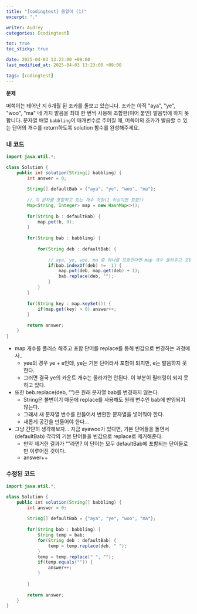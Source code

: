 ```yaml
---
title: "[codingtest] 옹알이 (1)"
excerpt: "."

writer: Audrey
categories: [codingtest]

toc: true
toc_sticky: true

date: 2025-04-03 13:23:00 +09:00
last_modified_at: 2025-04-03 13:23:00 +09:00

tags: [codingtest]
---
```

**문제**

머쓱이는 태어난 지 6개월 된 조카를 돌보고 있습니다. 조카는 아직 "aya", "ye", "woo", "ma" 네 가지 발음을 최대 한 번씩 사용해 조합한(이어 붙인) 발음밖에 하지 못합니다. 문자열 배열 `babbling`이 매개변수로 주어질 때, 머쓱이의 조카가 발음할 수 있는 단어의 개수를 return하도록 solution 함수를 완성해주세요.

### 내 코드

```java
import java.util.*;

class Solution {
    public int solution(String[] babbling) {
        int answer = 0;
        
        String[] defaultBab = {"aya", "ye", "woo", "ma"};
        
        // 각 문자를 포함하고 있는 개수 저장(1 이상이면 포함!)
        Map<String, Integer> map = new HashMap<>();
        
        for(String b : defaultBab) {
            map.put(b, 0);
        }
        
        for(String bab : babbling) {
            
            for(String deb : defaultBab) {
                
                // aya, ye, woo, ma 중 하나를 포함한다면 map 개수 올려주고 포함 단어 없애기
                if(bab.indexOf(deb) != -1) {
                    map.put(deb, map.get(deb) + 1);
                    bab.replace(deb, "");
                }   
            }
        }
        
        for(String key : map.keySet()) {
            if(map.get(key) > 0) answer++;
        }
        
        return answer;
    }
}
```

- map 개수를 플러스 해주고 포함 단어를 replace를 통해 빈값으로 변경하는 과정에서..
    - yee의 경우 ye + e인데, ye는 기본 단어라서 포함이 되지만, e는 발음하지 못한다.
    - 그러면 결국 ye의 카운트 개수는 올라가면 안된다. 이 부분이 필터링이 되지 못하고 있다.
- 또한 beb.replace(deb, “”)은 원래 문자열 bab를 변경하지 않는다.
    - String은 불변이기 때문에 replace를 사용해도 원래 변수인 bab에 반영되지 않는다.
    - 그래서 새 문자열 변수를 만들어서 변환한 문자열을 넣어줘야 한다.
    - 새롭게 공간을 만들어야 한다…
- 그냥 간단히 생각해보자… 지금 ayawoo가 있다면, 기본 단어들을 돌면서(defaultBab) 각각의 기본 단어들을 빈값으로 replace로 제거해준다.
    - 만약 제거한 결과가 “”라면? 이 단어는 모두 defaultBab에 포함되는 단어들로만 이루어진 것이다.
    - answer++

### 수정된 코드

```java
import java.util.*;

class Solution {
    public int solution(String[] babbling) {
        int answer = 0;
        
        String[] defaultBab = {"aya", "ye", "woo", "ma"};
        
        for(String bab : babbling) {
            String temp = bab;
            for(String deb : defaultBab) {
                temp = temp.replace(deb, " ");
            }
            temp = temp.replace(" ", "");
            if(temp.equals("")) {
                answer++;
            }
            
        }
        
        return answer;
    }
}
```